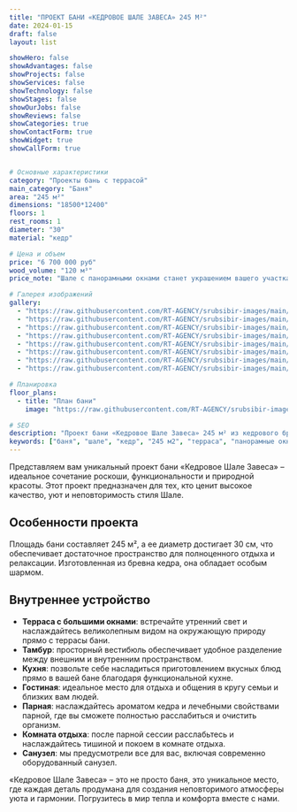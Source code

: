 ```yaml
---
title: "ПРОЕКТ БАНИ «КЕДРОВОЕ ШАЛЕ ЗАВЕСА» 245 М²"
date: 2024-01-15
draft: false
layout: list

showHero: false
showAdvantages: false
showProjects: false
showServices: false
showTechnology: false
showStages: false
showOurJobs: false
showReviews: false
showCategories: true
showContactForm: true
showWidget: true
showCallForm: true


# Основные характеристики
category: "Проекты бань с террасой"
main_category: "Баня"
area: "245 м²"
dimensions: "18500*12400"
floors: 1
rest_rooms: 1
diameter: "30"
material: "кедр"

# Цена и объем
price: "6 700 000 руб"
wood_volume: "120 м³"
price_note: "Шале с панорамными окнами станет украшением вашего участка. Возможно проектирование с бассейном."

# Галерея изображений
gallery:
  - "https://raw.githubusercontent.com/RT-AGENCY/srubsibir-images/main/main/projects/banya-shale/banya-2.jpg"
  - "https://raw.githubusercontent.com/RT-AGENCY/srubsibir-images/main/main/projects/banya-shale/banya-2-1.jpg"
  - "https://raw.githubusercontent.com/RT-AGENCY/srubsibir-images/main/main/projects/banya-shale/banya-2-2.jpg"
  - "https://raw.githubusercontent.com/RT-AGENCY/srubsibir-images/main/main/projects/banya-shale/banya-2-3.jpg"
  - "https://raw.githubusercontent.com/RT-AGENCY/srubsibir-images/main/main/projects/banya-shale/banya-2-4.jpg"
  - "https://raw.githubusercontent.com/RT-AGENCY/srubsibir-images/main/main/projects/banya-shale/banya-2-5.jpg"
  - "https://raw.githubusercontent.com/RT-AGENCY/srubsibir-images/main/main/projects/banya-shale/banya-2-6.jpg"
  - "https://raw.githubusercontent.com/RT-AGENCY/srubsibir-images/main/main/projects/banya-shale/banya-2-7.jpg"

# Планировка
floor_plans:
  - title: "План бани"
    image: "https://raw.githubusercontent.com/RT-AGENCY/srubsibir-images/main/main/projects/banya-shale/banya-2-7.jpg"

# SEO
description: "Проект бани «Кедровое Шале Завеса» 245 м² из кедрового бревна диаметром 30 см с террасой и панорамными окнами."
keywords: ["баня", "шале", "кедр", "245 м2", "терраса", "панорамные окна"]
---
```


Представляем вам уникальный проект бани «Кедровое Шале Завеса» – идеальное сочетание роскоши, функциональности и природной красоты. Этот проект предназначен для тех, кто ценит высокое качество, уют и неповторимость стиля Шале.

## Особенности проекта

Площадь бани составляет 245 м², а ее диаметр достигает 30 см, что обеспечивает достаточное пространство для полноценного отдыха и релаксации. Изготовленная из бревна кедра, она обладает особым шармом.

## Внутреннее устройство

* **Терраса с большими окнами**: встречайте утренний свет и наслаждайтесь великолепным видом на окружающую природу прямо с террасы бани.
* **Тамбур**: просторный вестибюль обеспечивает удобное разделение между внешним и внутренним пространством.
* **Кухня**: позвольте себе насладиться приготовлением вкусных блюд прямо в вашей бане благодаря функциональной кухне.
* **Гостиная**: идеальное место для отдыха и общения в кругу семьи и близких вам людей.
* **Парная**: наслаждайтесь ароматом кедра и лечебными свойствами парной, где вы сможете полностью расслабиться и очистить организм.
* **Комната отдыха**: после парной сессии расслабьтесь и наслаждайтесь тишиной и покоем в комнате отдыха.
* **Санузел**: мы предусмотрели все для вас, включая современно оборудованный санузел.

«Кедровое Шале Завеса» – это не просто баня, это уникальное место, где каждая деталь продумана для создания неповторимого атмосферы уюта и гармонии. Погрузитесь в мир тепла и комфорта вместе с нами.